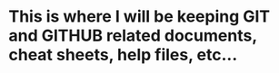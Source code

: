 # This is where I will be keeping GIT and GITHUB related documents, cheat sheets, help files, etc...

